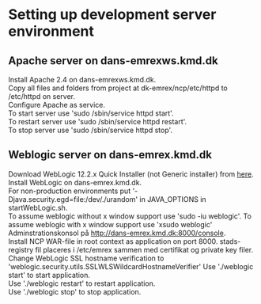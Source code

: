 # Setting up development server environment
 
## Apache server on dans-emrexws.kmd.dk
Install Apache 2.4 on dans-emrexws.kmd.dk.  
Copy all files and folders from project at dk-emrex/ncp/etc/httpd to /etc/httpd on server.  
Configure Apache as service.  
To start server use 'sudo /sbin/service httpd start'.   
To restart server use 'sudo /sbin/service httpd restart'.  
To stop server use 'sudo /sbin/service httpd stop'. 
	 
## Weblogic server on dans-emrex.kmd.dk
Download WebLogic 12.2.x Quick Installer (not Generic installer) from [here](http://www.oracle.com/technetwork/middleware/weblogic/overview/index.html "WebLogic download").     
Install WebLogic on dans-emrex.kmd.dk.   
For non-production environments put '-Djava.security.egd=file:/dev/./urandom' in JAVA_OPTIONS in startWebLogic.sh.  
To assume weblogic without x window support use 'sudo -iu weblogic'. 
To assume weblogic with x window support use 'xsudo weblogic'
Adminstrationskonsol på http://dans-emrex.kmd.dk:8000/console.   
Install NCP WAR-file in root context as application on port 8000. 
stads-registry fil placeres i /etc/emrex sammen med certifikat og private key filer.  
Change WebLogic SSL hostname verification to 'weblogic.security.utils.SSLWLSWildcardHostnameVerifier'
Use './weblogic start' to start application.  
Use './weblogic restart' to restart application.  
Use './weblogic stop' to stop application.  
